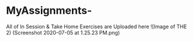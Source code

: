 # MyAssignments-

All of In Session & Take Home Exercises are Uploaded here
![Image of THE 2)
(Screenshot 2020-07-05 at 1.25.23 PM.png)
